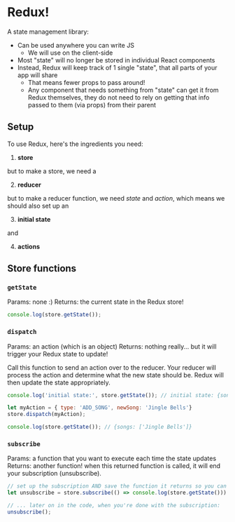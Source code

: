 # Redux!

A state management library:
- Can be used anywhere you can write JS
  - We will use on the client-side
- Most "state" will no longer be stored in individual React components
- Instead, Redux will keep track of 1 single "state", that all parts of your app will share
  - That means fewer props to pass around!
  - Any component that needs something from "state" can get it from Redux themselves, they do not need to rely on getting that info passed to them (via props) from their parent

## Setup

To use Redux, here's the ingredients you need:

1. **store**

but to make a store, we need a

2. **reducer**

but to make a reducer function, we need _state_ and _action_, which means we should also set up an

3. **initial state**

and

4. **actions**

## Store functions

### `getState`

Params: none :)
Returns: the current state in the Redux store!

```js
console.log(store.getState());
```

### `dispatch`

Params: an action (which is an object)
Returns: nothing really... but it will trigger your Redux state to update!

Call this function to send an action over to the reducer. Your reducer will process the action and determine what the new state should be. Redux will then update the state appropriately.

```js
console.log('initial state:', store.getState()); // initial state: {songs: []}

let myAction = { type: 'ADD_SONG', newSong: 'Jingle Bells'}
store.dispatch(myAction);

console.log(store.getState()); // {songs: ['Jingle Bells']}
```

### `subscribe`

Params: a function that you want to execute each time the state updates
Returns: another function! when this returned function is called, it will end your subscription (unsubscribe).

```js
// set up the subscription AND save the function it returns so you can unsubscribe later
let unsubscribe = store.subscribe(() => console.log(store.getState()))

// ... later on in the code, when you're done with the subscription:
unsubscribe();
```
